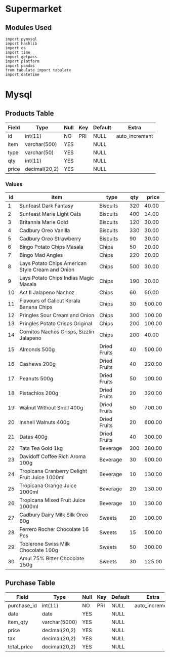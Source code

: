 # Supermarket
## Modules Used
```
import pymysql
import hashlib
import os
import time
import getpass
import platform 
import pandas
from tabulate import tabulate
import datetime
```
# Mysql
## __Products Table__


| Field | Type          | Null | Key | Default | Extra          |
|-------|---------------|------|-----|---------|----------------|
| id    | int(11)       | NO   | PRI | NULL    | auto_increment |
| item  | varchar(500)  | YES  |     | NULL    |                |
| type  | varchar(50)   | YES  |     | NULL    |                |
| qty   | int(11)       | YES  |     | NULL    |                |
| price | decimal(20,2) | YES  |     | NULL    |                |

### __Values__

| id | item                                             | type         | qty  | price  |
|----|--------------------------------------------------|--------------|------|--------|
|  1 | Sunfeast Dark Fantasy                            | Biscuits     |  320 |  40.00 |
|  2 | Sunfeast Marie Light Oats                        | Biscuits     |  400 |  14.00 |
|  3 | Britannia Marie Gold                             | Biscuits     |  120 |  30.00 |
|  4 | Cadbury Oreo Vanilla                             | Biscuits     |  330 |  30.00 |
|  5 | Cadbury Oreo Strawberry                          | Biscuits     |   90 |  30.00 |
|  6 | Bingo Potato Chips Masala                        | Chips        |   50 |  20.00 |
|  7 | Bingo Mad Angles                                 | Chips        |  220 |  20.00 |
|  8 | Lays Potato Chips American Style Cream and Onion | Chips        |  500 |  30.00 |
|  9 | Lays Potato Chips Indias Magic Masala            | Chips        |  190 |  30.00 |
| 10 | Act II Jalapeno Nachoz                           | Chips        |   60 |  60.00 |
| 11 | Flavours of Calicut Kerala Banana Chips          | Chips        |   30 | 500.00 |
| 12 | Pringles Sour Cream and Onion                    | Chips        |  300 | 100.00 |
| 13 | Pringles Potato Crisps Original                  | Chips        |  200 | 100.00 |
| 14 | Cornitos Nachos Crisps, Sizzlin Jalapeno         | Chips        |  200 |  40.00 |
| 15 | Almonds 500g                                     | Dried Fruits |   40 | 500.00 |
| 16 | Cashews 200g                                     | Dried Fruits |   40 | 220.00 |
| 17 | Peanuts 500g                                     | Dried Fruits |   50 | 100.00 |
| 18 | Pistachios 200g                                  | Dried Fruits |   20 | 320.00 |
| 19 | Walnut Without Shell 400g                        | Dried Fruits |   50 | 700.00 |
| 20 | Inshell Walnuts 400g                             | Dried Fruits |   20 | 600.00 |
| 21 | Dates 400g                                       | Dried Fruits |   40 | 300.00 |
| 22 | Tata Tea Gold 1kg                                | Beverage     |  300 | 380.00 |
| 23 | Davidoff Coffee Rich Aroma 100g                  | Beverage     |   30 | 500.00 |
| 24 | Tropicana Cranberry Delight Fruit Juice 1000ml   | Beverage     |   10 | 130.00 |
| 25 | Tropicana Orange Juice 1000ml                    | Beverage     |   20 | 130.00 |
| 26 | Tropicana Mixed Fruit Juice 1000ml               | Beverage     |   10 | 130.00 |
| 27 | Cadbury Dairy Milk Silk Oreo 60g                 | Sweets       |   20 | 100.00 |
| 28 | Ferrero Rocher Chocolate 16 Pcs                  | Sweets       |   15 | 500.00 |
| 29 | Toblerone Swiss Milk Chocolate 100g              | Sweets       |   50 | 300.00 |
| 30 | Amul 75% Bitter Chocolate 150g                   | Sweets       |   30 | 125.00 |

## __Purchase Table__


| Field       | Type          | Null | Key | Default | Extra          |
|-------------|---------------|------|-----|---------|----------------|
| purchase_id | int(11)       | NO   | PRI | NULL    | auto_increment |
| date        | date          | YES  |     | NULL    |                |
| item_qty    | varchar(5000) | YES  |     | NULL    |                |
| price       | decimal(20,2) | YES  |     | NULL    |                |
| tax         | decimal(20,2) | YES  |     | NULL    |                |
| total_price | decimal(20,2) | YES  |     | NULL    |                |
